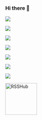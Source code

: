 ### Hi there 👋

<!--
**nanbowaner/nanbowaner** is a ✨ _special_ ✨ repository because its `README.md` (this file) appears on your GitHub profile.

Here are some ideas to get you started:

- 🔭 I’m currently working on ...
- 🌱 I’m currently learning ...
- 👯 I’m looking to collaborate on ...
- 🤔 I’m looking for help with ...
- 💬 Ask me about ...
- 📫 How to reach me: ...
- 😄 Pronouns: ...
- ⚡ Fun fact: ...
-->

![](https://github-readme-stats.vercel.app/api?username=nanbowaner&theme=dark)





![](https://img.shields.io/website?down_message=offline&label=cmx&up_message=online&url=https%3A%2F%2Fm.cmx.im)

![](https://img.shields.io/website?down_message=offline&label=inoreader&up_message=online&url=https%3A%2F%2Fwww.inoreader.com)

![](https://img.shields.io/website?down_message=offline&label=archive.ph&up_message=online&url=https%3A%2F%2Farchive.ph%2F)

![](https://img.shields.io/website?down_message=offline&label=cloud.disroot&up_message=online&url=https%3A%2F%2Fcloud.disroot.org%2F)

![](https://img.shields.io/website?down_message=offline&label=bgm.tv&up_message=online&url=https%3A%2F%2Fbgm.tv%2F) 


  
  
  
  
  
  
![](https://bingpic.wd-api.com/latest.jpeg)

<img src="https://i.loli.net/2019/04/23/5cbeb7e41414c.png" alt="RSSHub" width="100">
